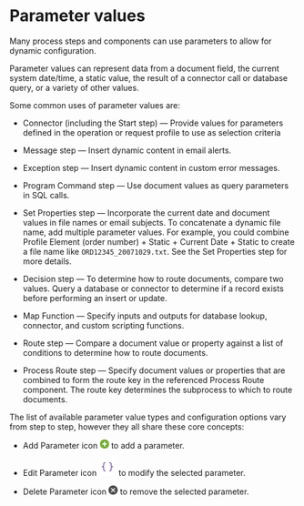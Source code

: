 # Parameter values

<head>
  <meta name="guidename" content="Integration"/>
  <meta name="context" content="GUID-23a1eb13-d83b-423e-adf1-d78db4a1fbbd"/>
</head>


Many process steps and components can use parameters to allow for dynamic configuration.

Parameter values can represent data from a document field, the current system date/time, a static value, the result of a connector call or database query, or a variety of other values.

Some common uses of parameter values are:

-   Connector \(including the Start step\) — Provide values for parameters defined in the operation or request profile to use as selection criteria

-   Message step — Insert dynamic content in email alerts.

-   Exception step — Insert dynamic content in custom error messages.

-   Program Command step — Use document values as query parameters in SQL calls.

-   Set Properties step — Incorporate the current date and document values in file names or email subjects. To concatenate a dynamic file name, add multiple parameter values. For example, you could combine Profile Element \(order number\) + Static + Current Date + Static to create a file name like `ORD12345_20071029.txt`. See the Set Properties step for more details.

-   Decision step — To determine how to route documents, compare two values. Query a database or connector to determine if a record exists before performing an insert or update.

-   Map Function — Specify inputs and outputs for database lookup, connector, and custom scripting functions.

-   Route step — Compare a document value or property against a list of conditions to determine how to route documents.

-   Process Route step — Specify document values or properties that are combined to form the route key in the referenced Process Route component. The route key determines the subprocess to which to route documents.


The list of available parameter value types and configuration options vary from step to step, however they all share these core concepts:

-   Add Parameter icon ![](../Images/main-ic-plus-sign-white-in-green-circle-16_4dc8c5f3-e893-4aef-ade2-0b7afe9476c1.jpg) to add a parameter.

-   Edit Parameter icon ![](../Images/main-ic-pencil-yellow-12_12e3e7dc-22a8-42cf-8b3b-705c477344df.jpg) to modify the selected parameter.

-   Delete Parameter icon ![](../Images/main-ic-x-white-in-gray-circle-16_0abafeee-d5e7-4888-9bfb-475b11b6d00f.jpg) to remove the selected parameter.